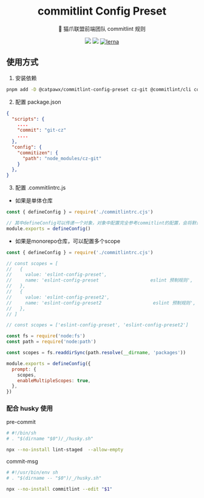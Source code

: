 <h1 align="center">commitlint Config Preset</h1>

<div align="center">
🐾 猫爪联盟前端团队 commitlint 规则
</div>

[commitlint-config-preset]: https://www.npmjs.com/package/@catpawx/commitlint-config-preset

<div align="center">

[![](https://img.shields.io/npm/v/@catpawx/commitlint-config-preset)][commitlint-config-preset]
[![](https://img.shields.io/npm/dm/@catpawx/commitlint-config-preset.svg)][commitlint-config-preset]
[![lerna](https://img.shields.io/badge/maintained%20with-lerna-cc00ff.svg)](https://lerna.js.org/)

</div>

## 使用方式

1. 安装依赖

```bash
pnpm add -D @catpawx/commitlint-config-preset cz-git @commitlint/cli commitizen
```

2. 配置 package.json

```json
{
  "scripts": {
    ....
    "commit": "git-cz"
    ....
  },
  "config": {
    "commitizen": {
      "path": "node_modules/cz-git"
    }
  },
}
```

3. 配置 .commitlintrc.js

- 如果是单体仓库

```js
const { defineConfig } = require('./commitlintrc.cjs')

// 其中defineConfig可以传递一个对象，对象中配置完全参考commitlint的配置，会将默认配置和传递的配置合并
module.exports = defineConfig()
```

- 如果是monorepo仓库，可以配置多个scope

```js
const { defineConfig } = require('./commitlintrc.cjs')

// const scopes = [
//   {
//     value: 'eslint-config-preset',
//     name: 'eslint-config-preset                   eslint 预制规则',
//   },
//   {
//     value: 'eslint-config-preset2',
//     name: 'eslint-config-preset2                   eslint 预制规则',
//   },
// ]

// const scopes = ['eslint-config-preset', 'eslint-config-preset2']

const fs = require('node:fs')
const path = require('node:path')

const scopes = fs.readdirSync(path.resolve(__dirname, 'packages'))

module.exports = defineConfig({
  prompt: {
    scopes,
    enableMultipleScopes: true,
  },
})
```

### 配合 husky 使用

pre-commit

```bash
# #!/bin/sh
# . "$(dirname "$0")/_/husky.sh"

npx --no-install lint-staged  --allow-empty
```

commit-msg

```bash
# #!/usr/bin/env sh
# . "$(dirname -- "$0")/_/husky.sh"

npx --no-install commitlint --edit "$1"
```
